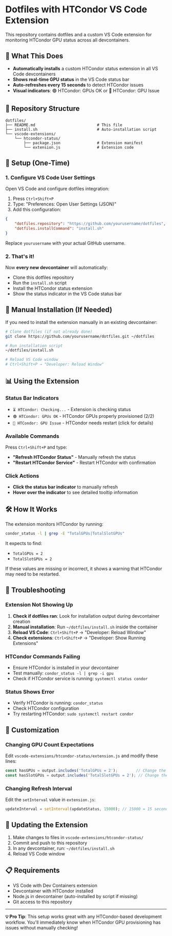 # Dotfiles with HTCondor VS Code Extension

This repository contains dotfiles and a custom VS Code extension for monitoring HTCondor GPU status across all devcontainers.

## 🎯 What This Does

- **Automatically installs** a custom HTCondor status extension in all VS Code devcontainers
- **Shows real-time GPU status** in the VS Code status bar
- **Auto-refreshes every 15 seconds** to detect HTCondor issues
- **Visual indicators**: 🟢 HTCondor: GPUs OK or 🔴 HTCondor: GPU Issue

## 📁 Repository Structure

```
dotfiles/
├── README.md                           # This file
├── install.sh                          # Auto-installation script
└── vscode-extensions/
    └── htcondor-status/
        ├── package.json                # Extension manifest
        └── extension.js                # Extension code
```

## 🚀 Setup (One-Time)

### 1. Configure VS Code User Settings

Open VS Code and configure dotfiles integration:

1. Press `Ctrl+Shift+P`
2. Type: "Preferences: Open User Settings (JSON)"
3. Add this configuration:

```json
{
    "dotfiles.repository": "https://github.com/yourusername/dotfiles",
    "dotfiles.installCommand": "install.sh"
}
```

Replace `yourusername` with your actual GitHub username.

### 2. That's it! 

Now **every new devcontainer** will automatically:
- Clone this dotfiles repository
- Run the `install.sh` script  
- Install the HTCondor status extension
- Show the status indicator in the VS Code status bar

## 🔧 Manual Installation (If Needed)

If you need to install the extension manually in an existing devcontainer:

```bash
# Clone dotfiles (if not already done)
git clone https://github.com/yourusername/dotfiles.git ~/dotfiles

# Run installation script
~/dotfiles/install.sh

# Reload VS Code window
# Ctrl+Shift+P → "Developer: Reload Window"
```

## 📊 Using the Extension

### Status Bar Indicators

- `⏳ HTCondor: Checking...` - Extension is checking status
- `🟢 HTCondor: GPUs OK` - HTCondor GPUs properly provisioned (2/2)
- `🔴 HTCondor: GPU Issue` - HTCondor needs restart (click for details)

### Available Commands

Press `Ctrl+Shift+P` and type:

- **"Refresh HTCondor Status"** - Manually refresh the status
- **"Restart HTCondor Service"** - Restart HTCondor with confirmation

### Click Actions

- **Click the status bar indicator** to manually refresh
- **Hover over the indicator** to see detailed tooltip information

## 🛠 How It Works

The extension monitors HTCondor by running:
```bash
condor_status -l | grep -E "TotalGPUs|TotalSlotGPUs"
```

It expects to find:
- `TotalGPUs = 2`
- `TotalSlotGPUs = 2`

If these values are missing or incorrect, it shows a warning that HTCondor may need to be restarted.

## 🐛 Troubleshooting

### Extension Not Showing Up

1. **Check if dotfiles ran**: Look for installation output during devcontainer creation
2. **Manual installation**: Run `~/dotfiles/install.sh` inside the container
3. **Reload VS Code**: `Ctrl+Shift+P` → "Developer: Reload Window"
4. **Check extensions**: `Ctrl+Shift+P` → "Developer: Show Running Extensions"

### HTCondor Commands Failing

- Ensure HTCondor is installed in your devcontainer
- Test manually: `condor_status -l | grep -i gpu`
- Check if HTCondor service is running: `systemctl status condor`

### Status Shows Error

- Verify HTCondor is running: `condor_status`
- Check HTCondor configuration
- Try restarting HTCondor: `sudo systemctl restart condor`

## 📝 Customization

### Changing GPU Count Expectations

Edit `vscode-extensions/htcondor-status/extension.js` and modify these lines:

```javascript
const hasGPUs = output.includes('TotalGPUs = 2');        // Change the 2
const hasSlotGPUs = output.includes('TotalSlotGPUs = 2'); // Change the 2
```

### Changing Refresh Interval

Edit the `setInterval` value in `extension.js`:

```javascript
updateInterval = setInterval(updateStatus, 15000); // 15000 = 15 seconds
```

## 🔄 Updating the Extension

1. Make changes to files in `vscode-extensions/htcondor-status/`
2. Commit and push to this repository
3. In any devcontainer, run: `~/dotfiles/install.sh`
4. Reload VS Code window

## 📋 Requirements

- VS Code with Dev Containers extension
- Devcontainer with HTCondor installed
- Node.js in devcontainer (auto-installed by script if missing)
- Git access to this repository

---

**💡 Pro Tip**: This setup works great with any HTCondor-based development workflow. You'll immediately know when HTCondor GPU provisioning has issues without manually checking!
